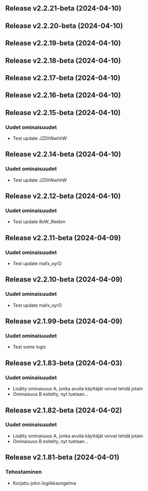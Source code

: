 ## Release v2.2.21-beta (2024-04-10)

## Release v2.2.20-beta (2024-04-10)

## Release v2.2.19-beta (2024-04-10)

## Release v2.2.18-beta (2024-04-10)

## Release v2.2.17-beta (2024-04-10)

## Release v2.2.16-beta (2024-04-10)

## Release v2.2.15-beta (2024-04-10)

### Uudet ominaisuudet

- Test update JZDhNwhhW

## Release v2.2.14-beta (2024-04-10)

### Uudet ominaisuudet

- Test update JZDhNwhhW

## Release v2.2.12-beta (2024-04-10)

### Uudet ominaisuudet

- Test update 8oW_Reebm

## Release v2.2.11-beta (2024-04-09)

### Uudet ominaisuudet

- Test update mafx_oyrD

## Release v2.2.10-beta (2024-04-09)

### Uudet ominaisuudet

- Test update mafx_oyrD

## Release v2.1.99-beta (2024-04-09)

### Uudet ominaisuudet

- Test some logic

## Release v2.1.83-beta (2024-04-03)

### Uudet ominaisuudet

- Lisätty ominaisuus A, jonka avulla käyttäjät voivat tehdä jotain
- Ominaisuus B esitelty, nyt tuetaan...

## Release v2.1.82-beta (2024-04-02)

### Uudet ominaisuudet

- Lisätty ominaisuus A, jonka avulla käyttäjät voivat tehdä jotain
- Ominaisuus B esitelty, nyt tuetaan...

## Release v2.1.81-beta (2024-04-01)

### Tehostaminen

- Korjattu jokin logiikkaongelma

